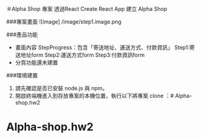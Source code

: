 ＃Alpha Shop 專案
透過React Create React App 建立 Alpha Shop

###專案畫面
![image] /image/step1.image.png

###產品功能
- 畫面內容
  StepProgress：包含「寄送地址、運送方式、付款資訊」
  Step1:寄送地址form
  Step2:運送方式form
  Step3:付款資訊form 
- 分頁功能還未建置

###環境建置
1. 請先確認是否已安裝 node.js 與 npm。
2. 開啟終端機進入到存放專案的本機位置，執行以下將專案 clone ：# Alpha-shop.hw2
# Alpha-shop.hw2

